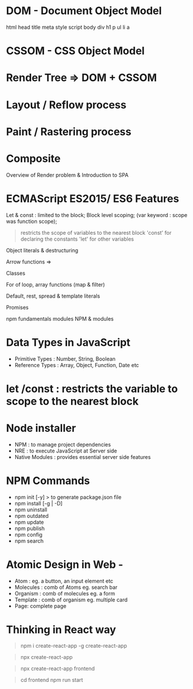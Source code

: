 # DOM - Document Object Model

html
head
title
meta
style
script
body
div
h1
p
ul
li
a

# CSSOM - CSS Object Model

# Render Tree => DOM + CSSOM

# Layout / Reflow process

# Paint / Rastering process

# Composite

Overview of Render problem & Introduction to SPA

# ECMAScript ES2015/ ES6 Features

Let & const : limited to the block; Block level scoping; (var keyword : scope was function scope);

> restricts the scope of variables to the nearest block
> 'const' for declaring the constants
> 'let' for other variables

Object literals & destructuring

Arrow functions =>

Classes

For of loop, array functions (map & filter)

Default, rest, spread & template literals

Promises

npm fundamentals
modules
NPM & modules

# Data Types in JavaScript

- Primitive Types : Number, String, Boolean
- Reference Types : Array, Object, Function, Date etc

# let /const : restricts the variable to scope to the nearest block

# Node installer

- NPM : to manage project dependencies
- NRE : to execute JavaScript at Server side
- Native Modules : provides essential server side features

# NPM Commands

- npm init [-y] > to generate package.json file
- npm install <package-name> [-g | -D]
- npm uninstall <package-name>
- npm outdated
- npm update
- npm publish
- npm config
- npm search

# Atomic Design in Web -

- Atom : eg. a button, an input element etc
- Molecules : comb of Atoms eg. search bar
- Organism : comb of molecules eg. a form
- Template : comb of organism eg. multiple card
- Page: complete page

# Thinking in React way

> npm i create-react-app -g
> create-react-app <app-name>

> npx create-react-app <app-name>

> npx create-react-app frontend

> cd frontend
> npm run start
